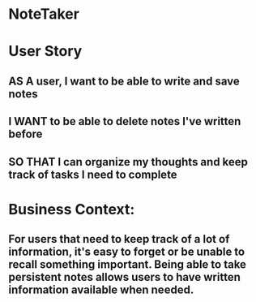 # NoteTaker

# User Story 

## AS A user, I want to be able to write and save notes
## I WANT to be able to delete notes I've written before
## SO THAT I can organize my thoughts and keep track of tasks I need to complete

# Business Context:

## For users that need to keep track of a lot of information, it's easy to forget or be unable to recall something important. Being able to take persistent notes allows users to have written information available when needed.

